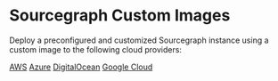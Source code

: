 # Sourcegraph Custom Images

Deploy a preconfigured and customized Sourcegraph instance using a custom image to the following cloud providers:

<div class="cta-group">
  <a class="btn" href="../../deploy/imgaes/aws">AWS</a>
  <a class="btn" href="../../deploy/images/azure">Azure</a>
  <a class="btn" href="../../deploy/images/digitalocean">DigitalOcean</a>
  <a class="btn" href="../../deploy/images/gce">Google Cloud</a>
</div>
